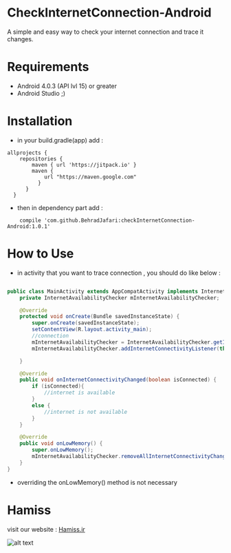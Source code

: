 # CheckInternetConnection-Android
A simple and easy way to check your internet connection and trace it changes.

# Requirements
* Android 4.0.3  (API lvl 15) or greater
* Android Studio ;)


# Installation 

* in your build.gradle(app) add :
```
allprojects {
    repositories {
        maven { url 'https://jitpack.io' }
        maven { 
            url "https://maven.google.com"
          }
      }
  }
```
* then in dependency part add :
```
    compile 'com.github.BehradJafari:checkInternetConnection-Android:1.0.1'
```


# How to Use 

* in activity that you want to trace connection , you should do like below :
```java

public class MainActivity extends AppCompatActivity implements InternetConnectivityListener {
    private InternetAvailabilityChecker mInternetAvailabilityChecker;

    @Override
    protected void onCreate(Bundle savedInstanceState) {
        super.onCreate(savedInstanceState);
        setContentView(R.layout.activity_main);
        //connection
        mInternetAvailabilityChecker = InternetAvailabilityChecker.getInstance();
        mInternetAvailabilityChecker.addInternetConnectivityListener(this);

    }

    @Override
    public void onInternetConnectivityChanged(boolean isConnected) {
        if (isConnected){
            //internet is available
        }
        else {
            //internet is not available
        }
    }

    @Override
    public void onLowMemory() {
        super.onLowMemory();
        mInternetAvailabilityChecker.removeAllInternetConnectivityChangeListeners();
    }
}

```
* overriding the  onLowMemory() method is not necessary

# Hamiss 
visit our website :
[Hamiss.ir](https://www.google.com "Hamiss's Homepage")


![alt text](https://hamiss.ir/img/bg-img/logo.png "Logo Title Text 1")

